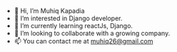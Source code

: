 - 👋 Hi, I’m Muhiq Kapadia
- 👀 I’m interested in Django developer. 
- 🌱 I’m currently learning reactJs, Django.
- 💞️ I’m looking to collaborate with a growing company. 
- 📫 You can contact me at muhiq26@gmail.com

<!---
Muhiq146/Muhiq146 is a ✨ special ✨ repository because its `README.md` (this file) appears on your GitHub profile.
You can click the Preview link to take a look at your changes.
--->
